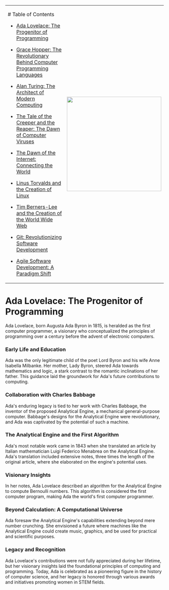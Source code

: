 <table>
  <tr>
    <td>
      <p> 
# Table of Contents

- [Ada Lovelace: The Progenitor of Programming](#ada-lovelace-the-progenitor-of-programming)
   
- [Grace Hopper: The Revolutionary Behind Computer Programming Languages](#grace-hopper-the-revolutionary-behind-computer-programming-languages)
   
- [Alan Turing: The Architect of Modern Computing](#alan-turing-the-architect-of-modern-computing)
   
- [The Tale of the Creeper and the Reaper: The Dawn of Computer Viruses](#the-tale-of-the-creeper-and-the-reaper-the-dawn-of-computer-viruses)
   
- [The Dawn of the Internet: Connecting the World](#the-dawn-of-the-internet-connecting-the-world)
    
- [Linus Torvalds and the Creation of Linux](#linus-torvalds-and-the-creation-of-linux)
    
- [Tim Berners-Lee and the Creation of the World Wide Web](#tim-berners-lee-and-the-creation-of-the-world-wide-web)
    
- [Git: Revolutionizing Software Development](#git-revolutionizing-software-development)
    
- [Agile Software Development: A Paradigm Shift](#agile-software-development-a-paradigm-shift)</p>
    </td>
    <td align="right">
      <img src="https://github.com/AlexandrosLiaskos/Software_Innovators/assets/128935863/684bfbcd-bce9-411b-9ca5-b2df0e3a1ecf" width="300px">
    </td>
  </tr>
</table>


# Ada Lovelace: The Progenitor of Programming

Ada Lovelace, born Augusta Ada Byron in 1815, is heralded as the first computer programmer, a visionary who conceptualized the principles of programming over a century before the advent of electronic computers.

### Early Life and Education

Ada was the only legitimate child of the poet Lord Byron and his wife Anne Isabella Milbanke. Her mother, Lady Byron, steered Ada towards mathematics and logic, a stark contrast to the romantic inclinations of her father. This guidance laid the groundwork for Ada's future contributions to computing.

### Collaboration with Charles Babbage

Ada's enduring legacy is tied to her work with Charles Babbage, the inventor of the proposed Analytical Engine, a mechanical general-purpose computer. Babbage's designs for the Analytical Engine were revolutionary, and Ada was captivated by the potential of such a machine.

### The Analytical Engine and the First Algorithm

Ada's most notable work came in 1843 when she translated an article by Italian mathematician Luigi Federico Menabrea on the Analytical Engine. Ada's translation included extensive notes, three times the length of the original article, where she elaborated on the engine's potential uses.

### Visionary Insights

In her notes, Ada Lovelace described an algorithm for the Analytical Engine to compute Bernoulli numbers. This algorithm is considered the first computer program, making Ada the world's first computer programmer.

### Beyond Calculation: A Computational Universe

Ada foresaw the Analytical Engine's capabilities extending beyond mere number crunching. She envisioned a future where machines like the Analytical Engine could create music, graphics, and be used for practical and scientific purposes.

### Legacy and Recognition

Ada Lovelace's contributions were not fully appreciated during her lifetime, but her visionary insights laid the foundational principles of computing and programming. Today, Ada is celebrated as a pioneering figure in the history of computer science, and her legacy is honored through various awards and initiatives promoting women in STEM fields.
